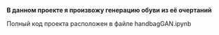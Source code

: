 **В данном проекте я произвожу генерацию обуви из её очертаний**

Полный код проекта расположен в файле handbagGAN.ipynb
